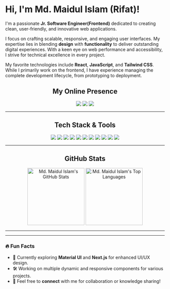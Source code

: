 # Hi, I'm Md. Maidul Islam (Rifat)! 

I'm a passionate **Jr. Software Engineer(Frontend)** dedicated to creating clean, user-friendly, and innovative web applications.

I focus on crafting scalable, responsive, and engaging user interfaces. My expertise lies in blending **design** with **functionality** to deliver outstanding digital experiences. With a keen eye on web performance and accessibility, I strive for technical excellence in every project.

My favorite technologies include **React**, **JavaScript**, and **Tailwind CSS**. While I primarily work on the frontend, I have experience managing the complete development lifecycle, from prototyping to deployment.
<h2 align="center">My Online Presence</h2>

<div align="center">

[![](https://img.shields.io/badge/-LinkedIn-0077B5?style=for-the-badge&logo=linkedin&logoColor=white)](https://www.linkedin.com/in/maidulislam-rifat)
[![](https://img.shields.io/badge/-Twitter-1DA1F2?style=for-the-badge&logo=twitter&logoColor=white)](https://twitter.com/rifath69790466)
[![](https://img.shields.io/badge/-GitHub-181717?style=for-the-badge&logo=github&logoColor=white)](https://github.com/maidulislam59)

</div>

---

<h2 align="center">Tech Stack & Tools</h2>

<div align="center">

![](https://img.shields.io/badge/Code-HTML5-E34F26?style=flat-square&logo=html5&logoColor=white)
![](https://img.shields.io/badge/Code-CSS3-1572B6?style=flat-square&logo=css3&logoColor=white)
![](https://img.shields.io/badge/Code-JavaScript-F7DF1E?style=flat-square&logo=javascript&logoColor=black)
![](https://img.shields.io/badge/Code-React-61DAFB?style=flat-square&logo=react&logoColor=black)
![](https://img.shields.io/badge/Code-Tailwind_CSS-06B6D4?style=flat-square&logo=tailwind-css&logoColor=white)
![](https://img.shields.io/badge/Code-SCSS-CC6699?style=flat-square&logo=sass&logoColor=white)
![](https://img.shields.io/badge/Code-Next.js-000000?style=flat-square&logo=next.js&logoColor=white)
![](https://img.shields.io/badge/Code-Material_UI-0081CB?style=flat-square&logo=mui&logoColor=white)
![](https://img.shields.io/badge/Code-shadcn-000000?style=flat-square&logo=radix&logoColor=white)
![](https://img.shields.io/badge/Tools-Git-F05032?style=flat-square&logo=git&logoColor=white)
![](https://img.shields.io/badge/Tools-VS_Code-007ACC?style=flat-square&logo=visual-studio-code&logoColor=white)

</div>

---

<h2 align="center">GitHub Stats</h2>

<div align="center">
    <img height="180em" src="https://github-readme-stats.vercel.app/api?username=maidulislam59&count_private=true&show_icons=true&bg_color=1d1f21&title_color=8FFF86&icon_color=79ff97&text_color=dcdcdc" alt="Md. Maidul Islam's GitHub Stats">
    <img height="180em" src="https://github-readme-stats.vercel.app/api/top-langs/?username=maidulislam59&show_icons=true&bg_color=1d1f21&title_color=8FFF86&icon_color=79ff97&text_color=dcdcdc&layout=compact&langs_count=6" alt="Md. Maidul Islam's Top Languages">
</div>

---



---

### 🔥 Fun Facts
- 🌱 Currently exploring **Material UI** and **Next.js** for enhanced UI/UX design.
- 🛠️ Working on multiple dynamic and responsive components for various projects.
- 💬 Feel free to **connect** with me for collaboration or knowledge sharing!
